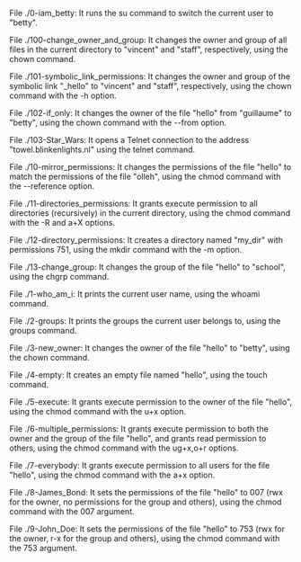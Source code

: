File ./0-iam_betty: It runs the su command to switch the current user to "betty".

File ./100-change_owner_and_group: It changes the owner and group of all files in the current directory to "vincent" and "staff", respectively, using the chown command.

File ./101-symbolic_link_permissions: It changes the owner and group of the symbolic link "_hello" to "vincent" and "staff", respectively, using the chown command with the -h option.

File ./102-if_only: It changes the owner of the file "hello" from "guillaume" to "betty", using the chown command with the --from option.

File ./103-Star_Wars: It opens a Telnet connection to the address "towel.blinkenlights.nl" using the telnet command.

File ./10-mirror_permissions: It changes the permissions of the file "hello" to match the permissions of the file "olleh", using the chmod command with the --reference option.

File ./11-directories_permissions: It grants execute permission to all directories (recursively) in the current directory, using the chmod command with the -R and a+X options.

File ./12-directory_permissions: It creates a directory named "my_dir" with permissions 751, using the mkdir command with the -m option.

File ./13-change_group: It changes the group of the file "hello" to "school", using the chgrp command.

File ./1-who_am_i: It prints the current user name, using the whoami command.

File ./2-groups: It prints the groups the current user belongs to, using the groups command.

File ./3-new_owner: It changes the owner of the file "hello" to "betty", using the chown command.

File ./4-empty: It creates an empty file named "hello", using the touch command.

File ./5-execute: It grants execute permission to the owner of the file "hello", using the chmod command with the u+x option.

File ./6-multiple_permissions: It grants execute permission to both the owner and the group of the file "hello", and grants read permission to others, using the chmod command with the ug+x,o+r options.

File ./7-everybody: It grants execute permission to all users for the file "hello", using the chmod command with the a+x option.

File ./8-James_Bond: It sets the permissions of the file "hello" to 007 (rwx for the owner, no permissions for the group and others), using the chmod command with the 007 argument.

File ./9-John_Doe: It sets the permissions of the file "hello" to 753 (rwx for the owner, r-x for the group and others), using the chmod command with the 753 argument.
